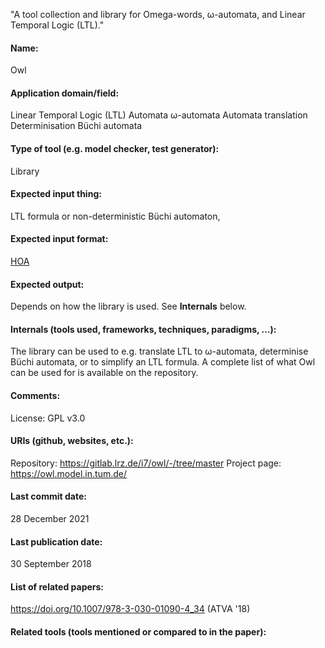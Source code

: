 "A tool collection and library for Omega-words, ω-automata, and Linear Temporal Logic (LTL)."

#### Name:
Owl

#### Application domain/field:
Linear Temporal Logic (LTL)
Automata
ω-automata
Automata translation
Determinisation
Büchi automata

#### Type of tool (e.g. model checker, test generator):
Library

#### Expected input thing:
LTL formula or non-deterministic Büchi automaton, 

#### Expected input format:
[HOA](../../Formats/HOA.md)

#### Expected output:
Depends on how the library is used. See **Internals** below.

#### Internals (tools used, frameworks, techniques, paradigms, ...):
The library can be used to e.g. translate LTL to ω-automata, determinise Büchi automata, or to simplify an LTL formula. A complete list of what Owl can be used for is available on the repository.

#### Comments:
License: GPL v3.0

#### URIs (github, websites, etc.):
Repository: https://gitlab.lrz.de/i7/owl/-/tree/master
Project page: https://owl.model.in.tum.de/

#### Last commit date:
28 December 2021

#### Last publication date:
30 September 2018

#### List of related papers:
https://doi.org/10.1007/978-3-030-01090-4_34 (ATVA '18)

#### Related tools (tools mentioned or compared to in the paper):
